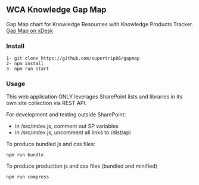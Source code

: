 ## WCA Knowledge Gap Map

Gap Map chart for Knowledge Resources with Knowledge Products Tracker.
[Gap Map on xDesk](https://xdesk.ifad.org/sites/pa/tools/gapmap)

### Install
```
1- git clone https://github.com/supertrip86/gapmap
2- npm install
3- npm run start
```

### Usage
This web application ONLY leverages SharePoint lists and libraries in its own site collection via REST API.

For development and testing outside SharePoint: 

- in /src/index.js, comment out SP variables 
- in /src/index.js, uncomment all links to /dist/api

To produce bundled js and css files:
```
npm run bundle
```

To produce production js and css files (bundled and minified)
```
npm run compress
```
